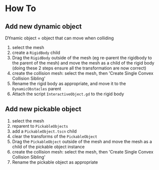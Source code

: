 How To
======

Add new dynamic object
----------------------

DYnamic object = object that can move when colliding

1. select the mesh
2. create a `RigidBody` child
3. Drag the `RigidBody` outside of the mesh (eg re-parent the rigidbody to the
   parent of the mesh) and move the mesh as a child of the rigid body (doing
   these 2 steps ensure all the transformation are now correct)
4. create the collision mesh: select the mesh, then 'Create Single Convex
   Collision Sibling'
5. Rename the rigid body as appropriate, and move it to the `DynamicObstacles`
   parent
6. Attach the script `InteractiveObject.gd` to the rigid body


Add new pickable object
-----------------------

1. select the mesh
2. reparent to `PickableObjects`
3. add a `PickableObject.tscn` child
4. clear the transforms of the `PickableObject`
5. Drag the `PickableObject` outside of the mesh and move the mesh as a child of the pickable object instance
6. create the collision mesh: select the mesh, then 'Create Single Convex
   Collision Sibling'
7. Rename the pickable object as appropriate


